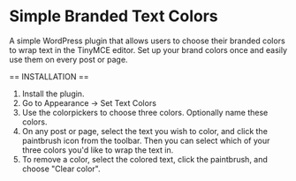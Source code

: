 # Simple Branded Text Colors
A simple WordPress plugin that allows users to choose their branded colors to wrap text in the TinyMCE editor. Set up your brand colors once and easily use them on every post or page.

== INSTALLATION ==
1. Install the plugin.
2. Go to Appearance -> Set Text Colors
3. Use the colorpickers to choose three colors. Optionally name these colors.
4. On any post or page, select the text you wish to color, and click the paintbrush icon from the toolbar. Then you can select which of your three colors you'd like to wrap the text in.
5. To remove a color, select the colored text, click the paintbrush, and choose "Clear color".
